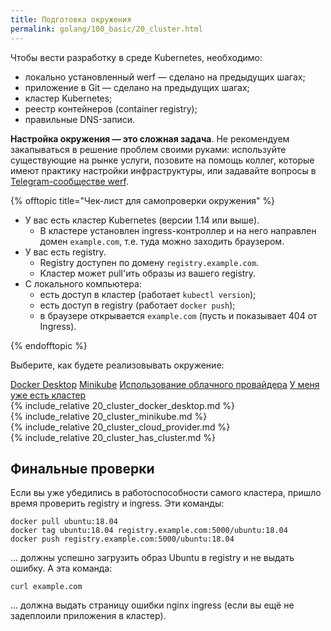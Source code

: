 ```yaml
---
title: Подготовка окружения
permalink: golang/100_basic/20_cluster.html
---
```


Чтобы вести разработку в среде Kubernetes, необходимо:

- локально установленный werf — сделано на предыдущих шагах;
- приложение в Git — сделано на предыдущих шагах;
- кластер Kubernetes;
- реестр контейнеров (container registry);
- правильные DNS-записи.

**Настройка окружения — это сложная задача**. Не рекомендуем закапываться в решение проблем своими руками: используйте существующие на рынке услуги, позовите на помощь коллег, которые имеют практику настройки инфраструктуры, или задавайте вопросы в [Telegram-сообществе werf](https://t.me/werf_ru).

{% offtopic title="Чек-лист для самопроверки окружения" %}

- У вас есть кластер Kubernetes (версии 1.14 или выше).
    - В кластере установлен ingress-контроллер и на него направлен домен `example.com`, т.е. туда можно заходить браузером.
- У вас есть registry.
    - Registry доступен по домену `registry.example.com`.
    - Кластер может pull'ить образы из вашего registry.
- С локального компьютера:
    - есть доступ в кластер (работает `kubectl version`);
    - есть доступ в registry (работает `docker push`);
    - в браузере открывается `example.com` (пусть и показывает 404 от Ingress).

{% endofftopic %}

Выберите, как будете реализовывать окружение:

<div class="tabs">
<a href="javascript:void(0)" class="tabs__btn tabs__install__btn active" onclick="openTab(event, 'tabs__install__btn', 'tabs__install__content', 'tab__install__docker')">Docker Desktop</a>
<a href="javascript:void(0)" class="tabs__btn tabs__install__btn" onclick="openTab(event, 'tabs__install__btn', 'tabs__install__content', 'tab__install__minikube')">Minikube</a>
<a href="javascript:void(0)" class="tabs__btn tabs__install__btn" onclick="openTab(event, 'tabs__install__btn', 'tabs__install__content', 'tab__install__cloud')">Использование облачного провайдера</a>
<a href="javascript:void(0)" class="tabs__btn tabs__install__btn" onclick="openTab(event, 'tabs__install__btn', 'tabs__install__content', 'tab__install__ihave')">У меня уже есть кластер</a>
</div>

<div id="tab__install__docker" class="tabs__content tabs__install__content active" markdown="1">
{% include_relative 20_cluster_docker_desktop.md %}
</div>

<div id="tab__install__minikube" class="tabs__content tabs__install__content" markdown="1">
{% include_relative 20_cluster_minikube.md %}
</div>

<div id="tab__install__cloud" class="tabs__content tabs__install__content" markdown="1">
{% include_relative 20_cluster_cloud_provider.md %}
</div>

<div id="tab__install__ihave" class="tabs__content tabs__install__content" markdown="1">
{% include_relative 20_cluster_has_cluster.md %}
</div>

## Финальные проверки

Если вы уже убедились в работоспособности самого кластера, пришло время проверить registry и ingress. Эти команды:

```shell
docker pull ubuntu:18.04
docker tag ubuntu:18.04 registry.example.com:5000/ubuntu:18.04
docker push registry.example.com:5000/ubuntu:18.04
```

… должны успешно загрузить образ Ubuntu в registry и не выдать ошибку. А эта команда:

```shell
curl example.com
```

… должна выдать страницу ошибки nginx ingress (если вы ещё не задеплоили приложения в кластер).

<div id="go-forth-button">
    <go-forth url="30_deploy.html" label="Деплой приложения" framework="{{ page.label_framework }}" ci="{{ page.label_ci }}" guide-code="{{ page.guide_code }}" base-url="{{ site.baseurl }}"></go-forth>
</div>
